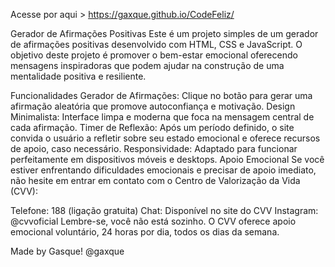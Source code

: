 
Acesse por aqui > https://gaxque.github.io/CodeFeliz/

Gerador de Afirmações Positivas
Este é um projeto simples de um gerador de afirmações positivas desenvolvido com HTML, CSS e JavaScript. O objetivo deste projeto é promover o bem-estar emocional oferecendo mensagens inspiradoras que podem ajudar na construção de uma mentalidade positiva e resiliente.

Funcionalidades
Gerador de Afirmações: Clique no botão para gerar uma afirmação aleatória que promove autoconfiança e motivação.
Design Minimalista: Interface limpa e moderna que foca na mensagem central de cada afirmação.
Timer de Reflexão: Após um período definido, o site convida o usuário a refletir sobre seu estado emocional e oferece recursos de apoio, caso necessário.
Responsividade: Adaptado para funcionar perfeitamente em dispositivos móveis e desktops.
Apoio Emocional
Se você estiver enfrentando dificuldades emocionais e precisar de apoio imediato, não hesite em entrar em contato com o Centro de Valorização da Vida (CVV):

Telefone: 188 (ligação gratuita)
Chat: Disponível no site do CVV
Instagram: @cvvoficial
Lembre-se, você não está sozinho. O CVV oferece apoio emocional voluntário, 24 horas por dia, todos os dias da semana.

Made by Gasque! @gaxque
